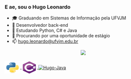 ### E ae, sou o Hugo Leonardo

- 🎓 Graduando em Sistemas de Informação pela UFVJM
- 🔭 Desenvolvedor back-end
- 🌱 Estudando Python, C# e Java
- 🏢 Procurando por uma oportunidade de estágio
- 📫 hugo.leonardo@ufvjm.edu.br


<div align="center">
  
  <a href="https://github.com/rafaballerini">
  <!--<img height="180em" src="https://github-readme-stats.vercel.app/api?username=hugo-lcm&show_icons=true&theme=dracula&include_all_commits=true&count_private=true"/>-->
  <img height="180em" src="https://github-readme-stats.vercel.app/api/top-langs/?username=hugo-lcm&layout=compact&langs_count=7&theme=dark"/>
    
</div>
  
  
<div style="display: inline_block"><br>
  
  <img align="center" alt="Hugo-Python" height="40" width="50" src="https://raw.githubusercontent.com/devicons/devicon/master/icons/python/python-original.svg">
  <img align="center" alt="Hugo-Csharp" height="40" width="50" src="https://raw.githubusercontent.com/devicons/devicon/master/icons/csharp/csharp-original.svg">
  <img align="center" alt="Hugo-Java" height="40" width="50" src="https://cdn.jsdelivr.net/gh/devicons/devicon/icons/java/java-original.svg" />
  <!--<img align="center" alt="Hugo-Linux" height="40" width="50" src="https://cdn.jsdelivr.net/gh/devicons/devicon/icons/linux/linux-original.svg" />-->

</div>
